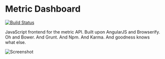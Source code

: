 Metric Dashboard
================
[![Build Status](https://travis-ci.org/stats-app/dashboard.svg?branch=master)](https://travis-ci.org/stats-app/dashboard)

JavaScript frontend for the metric API. Built upon AngularJS and Browserify. Oh and Bower. And Grunt. And Npm. And Karma. And goodness knows what else.

![Screenshot](https://carefulcoder.co.uk/wp-content/uploads/2015/03/screenshot.png)
